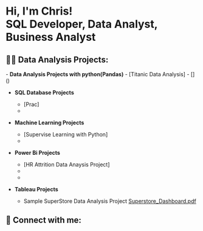 <h1>Hi, I'm Chris! <br/><a>SQL Developer</a>, <a>Data Analyst</a>, <a>Business Analyst</a></h1>

<h2>👨‍💻 Data Analysis Projects:</h2>
- <b>Data Analysis Projects with python(Pandas)</b>
  - [Titanic Data Analysis]
  - []()

- <b>SQL Database Projects</b>
  - [Prac]
  - []()

- <b>Machine Learning Projects</b>
  - [Supervise Learning with Python]
  - []()
 
- <b>Power Bi Projects</b>
  - [HR Attrition Data Anaysis Project]
  - []()
  - []()
    
- <b>Tableau Projects</b>
  - Sample SuperStore Data Analysis Project
 [Superstore_Dashboard.pdf](https://github.com/echris100/Portfolio/files/14611293/Superstore_Dashboard.pdf)










<h2> 🤳 Connect with me:</h2>

